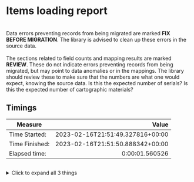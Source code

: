 # Items loading report   
<br/>Data errors preventing records from being migrated are marked **FIX BEFORE MIGRATION**. The library is advised to clean up these errors in the source data.<br/><br/> The sections related to field counts and mapping results are marked **REVIEW**. These do not indicate errors preventing records from being migrated, but may point to data anomalies or in the mappings. The library should review these to make sure that the numbers are what one would expect, knowing the source data. Is this the expected number of serials? Is this the expected number of cartographic materials?
## Timings   
   
Measure | Value   
--- | ---:   
Time Started: | 2023-02-16T21:51:49.327816+00:00   
Time Finished: | 2023-02-16T21:51:50.888342+00:00   
Elapsed time: | 0:00:01.560526   
   
##     
    
<details><summary>Click to expand all 3 things</summary>     
   
Measure | Count   
--- | ---:   
Failed to post first time | 0   
Records posted first time | 0   
Records processed first time | 3   
</details>   
